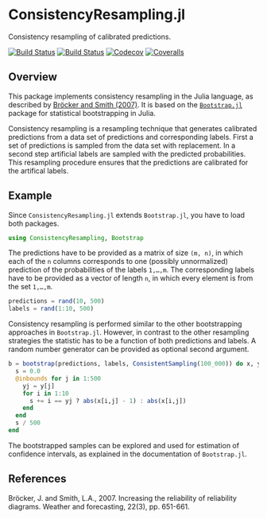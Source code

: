 # ConsistencyResampling.jl

Consistency resampling of calibrated predictions.

[![Build Status](https://travis-ci.com/devmotion/ConsistencyResampling.jl.svg?branch=master)](https://travis-ci.com/devmotion/ConsistencyResampling.jl)
[![Build Status](https://ci.appveyor.com/api/projects/status/github/devmotion/ConsistencyResampling.jl?svg=true)](https://ci.appveyor.com/project/devmotion/ConsistencyResampling-jl)
[![Codecov](https://codecov.io/gh/devmotion/ConsistencyResampling.jl/branch/master/graph/badge.svg)](https://codecov.io/gh/devmotion/ConsistencyResampling.jl)
[![Coveralls](https://coveralls.io/repos/github/devmotion/ConsistencyResampling.jl/badge.svg?branch=master)](https://coveralls.io/github/devmotion/ConsistencyResampling.jl?branch=master)

## Overview

This package implements consistency resampling in the Julia language, as described by [Bröcker and Smith (2007)](https://doi.org/10.1175/WAF993.1).
It is based on the [`Bootstrap.jl`](https://github.com/juliangehring/Bootstrap.jl) package for statistical bootstrapping in Julia.

Consistency resampling is a resampling technique that generates calibrated predictions from a data set of predictions
and corresponding labels. First a set of predictions is sampled from the data set with replacement. In a second step
artificial labels are sampled with the predicted probabilities. This resampling procedure ensures that the predictions
are calibrated for the artifical labels.

## Example

Since `ConsistencyResampling.jl` extends `Bootstrap.jl`, you have to load both packages.

```julia
using ConsistencyResampling, Bootstrap
```

The predictions have to be provided as a matrix of size `(m, n)`, in which each of the `n` columns corresponds to
one (possibly unnormalized) prediction of the probabilities of the labels `1,…,m`. The corresponding labels
have to be provided as a vector of length `n`, in which every element is from the set `1,…,m`.

```julia
predictions = rand(10, 500)
labels = rand(1:10, 500)
```

Consistency resampling is performed similar to the other bootstrapping approaches in `Bootstrap.jl`. However,
in contrast to the other resampling strategies the statistic has to be a function of both predictions and
labels. A random number generator can be provided as optional second argument.

```julia
b = bootstrap(predictions, labels, ConsistentSampling(100_000)) do x, y
  s = 0.0
  @inbounds for j in 1:500
    yj = y[j]
    for i in 1:10
      s += i == yj ? abs(x[i,j] - 1) : abs(x[i,j])
    end
  end
  s / 500
end
```

The bootstrapped samples can be explored and used for estimation of confidence intervals, as explained
in the documentation of `Bootstrap.jl`.

## References

Bröcker, J. and Smith, L.A., 2007. Increasing the reliability of reliability diagrams. Weather and forecasting, 22(3), pp. 651-661.
